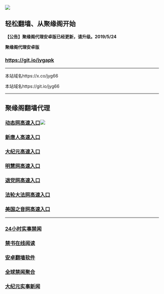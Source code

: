 ![](https://raw.githubusercontent.com/hao369/a/master/j.jpg)



## 轻松翻墙、从聚缘阁开始



**【公告】聚缘阁代理安卓版已经更新，请升级。2019/5/24**

 
**聚缘阁代理安卓版**
### https://git.io/jygapk  

***

本站域名https://x.co/jyg66 

本站域名https://git.io/jyg66



***




## 聚缘阁翻墙代理 




### [动态网高速入口](http://663v.hao.curiousengineer.com/6/4324232/543)![](https://raw.githubusercontent.com/hao369/a/master/jygdl.gif)





### [新唐人高速入口](http://663v.hao.curiousengineer.com/6/4324232/5)

### [大纪元高速入口](http://663v.hao.curiousengineer.com/6/4324232/7)

### [明慧网高速入口](http://663v.hao.curiousengineer.com/6/4324232/3)

### [退党网高速入口](http://663v.hao.curiousengineer.com/6/4324232/8)

### [法轮大法网高速入口](http://663v.hao.curiousengineer.com/6/4324232/15)

### [美国之音网高速入口](http://663v.hao.curiousengineer.com/6/4324232/18)



***






### [24小时实事禁闻](https://git.io/fj3Go)

### [禁书在线阅读](https://github.com/txyzum203/djy/blob/master/gb/9p.md?flntdtv#1)


### [安卓翻墙软件](https://git.io/afq)

### [全球禁闻聚合](https://github.com/gfw-breaker/banned-news1/blob/master/README.md)

### [大纪元实事新闻](https://git.io/fjmgE)






